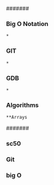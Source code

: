 ####### 

### Big O Notation
	*

### GIT
	*

### GDB
	*

### Algorithms
	**Arrays


####### 

### sc50
### Git
### big O



